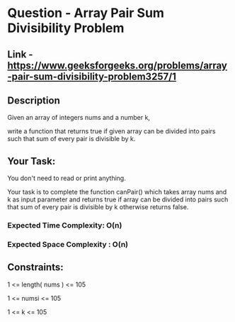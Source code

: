 # Question - Array Pair Sum Divisibility Problem

## Link - https://www.geeksforgeeks.org/problems/array-pair-sum-divisibility-problem3257/1


## Description
Given an array of integers nums and a number k, 

write a function that returns true if given array can be divided into pairs such that sum of every pair is divisible by k.

## Your Task:
You don't need to read or print anything. 

Your task is to complete the function canPair() which takes array nums and k as input parameter and returns true if array can be divided into pairs such that sum of every pair is divisible by k otherwise returns false.

### Expected Time Complexity: O(n)

### Expected Space Complexity : O(n)

## Constraints:

1 <= length( nums ) <= 105

1 <= numsi <= 105

1 <= k <= 105

